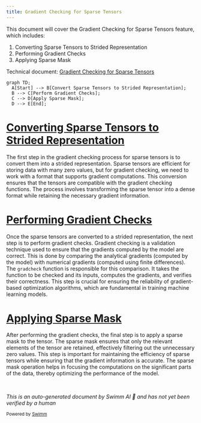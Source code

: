 ```yaml
---
title: Gradient Checking for Sparse Tensors
---
```

This document will cover the Gradient Checking for Sparse Tensors feature, which includes:

1. Converting Sparse Tensors to Strided Representation
2. Performing Gradient Checks
3. Applying Sparse Mask

Technical document: <SwmLink doc-title="Gradient Checking for Sparse Tensors">[Gradient Checking for Sparse Tensors](/.swm/gradient-checking-for-sparse-tensors.7iqome21.sw.md)</SwmLink>

```mermaid
graph TD;
  A[Start] --> B[Convert Sparse Tensors to Strided Representation];
  B --> C[Perform Gradient Checks];
  C --> D[Apply Sparse Mask];
  D --> E[End];
```

# [Converting Sparse Tensors to Strided Representation](https://app.swimm.io/repos/Z2l0aHViJTNBJTNBcHl0b3JjaC1hdXRvZG9jcy1kZW1vJTNBJTNBU3dpbW0tRGVtbw==/docs/7iqome21#convert_to_strided_representation)

The first step in the gradient checking process for sparse tensors is to convert them into a strided representation. Sparse tensors are efficient for storing data with many zero values, but for gradient checking, we need to work with a format that supports gradient computations. This conversion ensures that the tensors are compatible with the gradient checking functions. The process involves transforming the sparse tensor into a dense format while retaining the necessary gradient information.

# [Performing Gradient Checks](https://app.swimm.io/repos/Z2l0aHViJTNBJTNBcHl0b3JjaC1hdXRvZG9jcy1kZW1vJTNBJTNBU3dpbW0tRGVtbw==/docs/7iqome21#gradcheck)

Once the sparse tensors are converted to a strided representation, the next step is to perform gradient checks. Gradient checking is a validation technique used to ensure that the gradients computed by the model are correct. This is done by comparing the analytical gradients (computed by the model) with numerical gradients (computed using finite differences). The `gradcheck` function is responsible for this comparison. It takes the function to be checked and its inputs, computes the gradients, and verifies their correctness. This step is crucial for ensuring the reliability of gradient-based optimization algorithms, which are fundamental in training machine learning models.

# [Applying Sparse Mask](https://app.swimm.io/repos/Z2l0aHViJTNBJTNBcHl0b3JjaC1hdXRvZG9jcy1kZW1vJTNBJTNBU3dpbW0tRGVtbw==/docs/7iqome21#sparse_mask)

After performing the gradient checks, the final step is to apply a sparse mask to the tensor. The sparse mask ensures that only the relevant elements of the tensor are retained, effectively filtering out the unnecessary zero values. This step is important for maintaining the efficiency of sparse tensors while ensuring that the gradient information is accurate. The sparse mask operation helps in focusing the computations on the significant parts of the data, thereby optimizing the performance of the model.

&nbsp;

*This is an auto-generated document by Swimm AI 🌊 and has not yet been verified by a human*

<SwmMeta version="3.0.0" repo-id="Z2l0aHViJTNBJTNBcHl0b3JjaC1hdXRvZG9jcy1kZW1vJTNBJTNBU3dpbW0tRGVtbw==" repo-name="pytorch-autodocs-demo"><sup>Powered by [Swimm](https://app.swimm.io/)</sup></SwmMeta>
